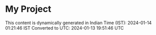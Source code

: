 # My Project

This content is dynamically generated in Indian Time (IST): 2024-01-14 01:21:46 IST
Converted to UTC: 2024-01-13 19:51:46 UTC
